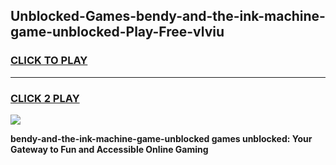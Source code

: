
## Unblocked-Games-bendy-and-the-ink-machine-game-unblocked-Play-Free-vlviu
<h3>
<a href="https://premium76.site?title=bendy-and-the-ink-machine-game-unblocked&ref=21A">CLICK TO PLAY</a></h3>
<hr>

<h3>
<a href="https://premium76.site?title=bendy-and-the-ink-machine-game-unblocked&ref=21A">CLICK 2 PLAY</a>
  
</h3>

<a href="https://premium76.site?title=bendy-and-the-ink-machine-game-unblocked&ref=21A"><img src="https://clearcache.store/games.png"></a>


**bendy-and-the-ink-machine-game-unblocked games unblocked: Your Gateway to Fun and Accessible Online Gaming**

